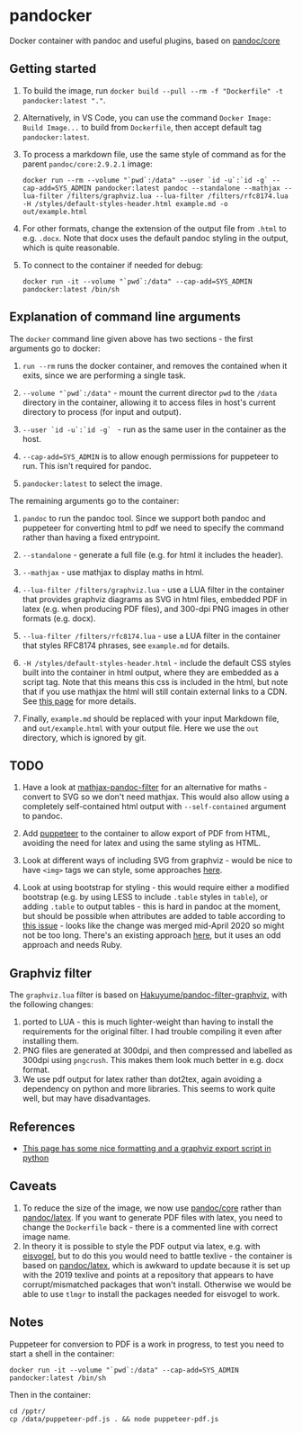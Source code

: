 # pandocker

Docker container with pandoc and useful plugins, based on [pandoc/core](https://hub.docker.com/r/pandoc/core)

## Getting started

1. To build the image, run `docker build --pull --rm -f "Dockerfile" -t pandocker:latest "."`.

2. Alternatively, in VS Code, you can use the command `Docker Image: Build Image...` to build from `Dockerfile`, then accept default tag `pandocker:latest`.

3. To process a markdown file, use the same style of command as for the parent `pandoc/core:2.9.2.1` image:

   ```shell
   docker run --rm --volume "`pwd`:/data" --user `id -u`:`id -g` --cap-add=SYS_ADMIN pandocker:latest pandoc --standalone --mathjax --lua-filter /filters/graphviz.lua --lua-filter /filters/rfc8174.lua -H /styles/default-styles-header.html example.md -o out/example.html
   ```

4. For other formats, change the extension of the output file from `.html` to e.g. `.docx`. Note that docx uses the default pandoc styling in the output, which is quite reasonable.

5. To connect to the container if needed for debug:

   ```shell
   docker run -it --volume "`pwd`:/data" --cap-add=SYS_ADMIN pandocker:latest /bin/sh
   ```

## Explanation of command line arguments

The `docker` command line given above has two sections - the first arguments go to docker:

1. ``run --rm`` runs the docker container, and removes the contained when it exits, since we are performing a single task.

2. ``--volume "`pwd`:/data"`` - mount the current director `pwd` to the `/data` directory in the container, allowing it to access files in host's current directory to process (for input and output).

3. ``--user `id -u`:`id -g` `` - run as the same user in the container as the host.

4. `--cap-add=SYS_ADMIN` is to allow enough permissions for puppeteer to run. This isn't required for pandoc.

5. `pandocker:latest` to select the image.

The remaining arguments go to the container:

1. `pandoc` to run the pandoc tool. Since we support both pandoc and puppeteer for converting html to pdf we need to specify the command rather than having a fixed entrypoint.

2. `--standalone` - generate a full file (e.g. for html it includes the header).

3. `--mathjax` - use mathjax to display maths in html.

4. `--lua-filter /filters/graphviz.lua` - use a LUA filter in the container that provides graphviz diagrams as SVG in html files, embedded PDF in latex (e.g. when producing PDF files), and 300-dpi PNG images in other formats (e.g. docx).

5. `--lua-filter /filters/rfc8174.lua` -  use a LUA filter in the container that styles RFC8174 phrases, see `example.md` for details.

6. `-H /styles/default-styles-header.html` - include the default CSS styles built into the container in html output, where they are embedded as a script tag. Note that this means this css is included in the html, but note that if you use mathjax the html will still contain external links to a CDN. See [this page](https://devilgate.org/blog/2012/07/02/tip-using-pandoc-to-create-truly-standalone-html-files/) for more details.

7. Finally, `example.md` should be replaced with your input Markdown file, and `out/example.html` with your output file. Here we use the `out` directory, which is ignored by git.

## TODO

1. Have a look at [mathjax-pandoc-filter](https://github.com/lierdakil/mathjax-pandoc-filter) for an alternative for maths - convert to SVG so we don't need mathjax. This would also allow using a completely self-contained html output with `--self-contained` argument to pandoc.

2. Add [puppeteer](https://developers.google.com/web/tools/puppeteer) to the container to allow export of PDF from HTML, avoiding the need for latex and using the same styling as HTML.

3. Look at different ways of including SVG from graphviz - would be nice to have `<img>` tags we can style, some approaches [here](https://css-tricks.com/using-svg/).

4. Look at using bootstrap for styling - this would require either a modified bootstrap (e.g. by using LESS to include `.table` styles in `table`), or adding `.table` to output tables - this is hard in pandoc at the moment, but should be possible when attributes are added to table according to [this issue](https://github.com/jgm/pandoc/issues/1024) - looks like the change was merged mid-April 2020 so might not be too long. There's an existing approach [here](https://github.com/htdebeer/paru/blob/master/examples/filters/add_css_class_to_tables.rb), but it uses an odd approach and needs Ruby.

## Graphviz filter

The `graphviz.lua` filter is based on [Hakuyume/pandoc-filter-graphviz](https://github.com/Hakuyume/pandoc-filter-graphviz), with the following changes:

1. ported to LUA - this is much lighter-weight than having to install the requirements for the original filter. I had trouble compiling it even after installing them.
2. PNG files are generated at 300dpi, and then compressed and labelled as 300dpi using `pngcrush`. This makes them look much better in e.g. docx format.
3. We use pdf output for latex rather than dot2tex, again avoiding a dependency on python and more libraries. This seems to work quite well, but may have disadvantages.

## References

* [This page has some nice formatting and a graphviz export script in python](http://nrstickley.com/pandoc/example.html)

## Caveats

1. To reduce the size of the image, we now use [pandoc/core](https://hub.docker.com/r/pandoc/core) rather than [pandoc/latex](https://hub.docker.com/r/pandoc/latex). If you want to generate PDF files with latex, you need to change the `Dockerfile` back - there is a commented line with correct image name.
1. In theory it is possible to style the PDF output via latex, e.g. with [eisvogel](https://github.com/Wandmalfarbe/pandoc-latex-template), but to do this you would need to battle texlive - the container is based on [pandoc/latex](https://hub.docker.com/r/pandoc/latex), which is awkward to update because it is set up with the 2019 texlive and points at a repository that appears to have corrupt/mismatched packages that won't install. Otherwise we would be able to use `tlmgr` to install the packages needed for eisvogel to work.

## Notes

Puppeteer for conversion to PDF is a work in progress, to test you need to start a shell in the container:

```shell
docker run -it --volume "`pwd`:/data" --cap-add=SYS_ADMIN pandocker:latest /bin/sh
```

Then in the container:

```shell
cd /pptr/
cp /data/puppeteer-pdf.js . && node puppeteer-pdf.js
```
